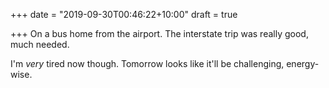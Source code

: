 +++
date = "2019-09-30T00:46:22+10:00"
draft = true

+++
On a bus home from the airport. The interstate trip was really good, much needed.

I'm _very_ tired now though. Tomorrow looks like it'll be challenging, energy-wise.